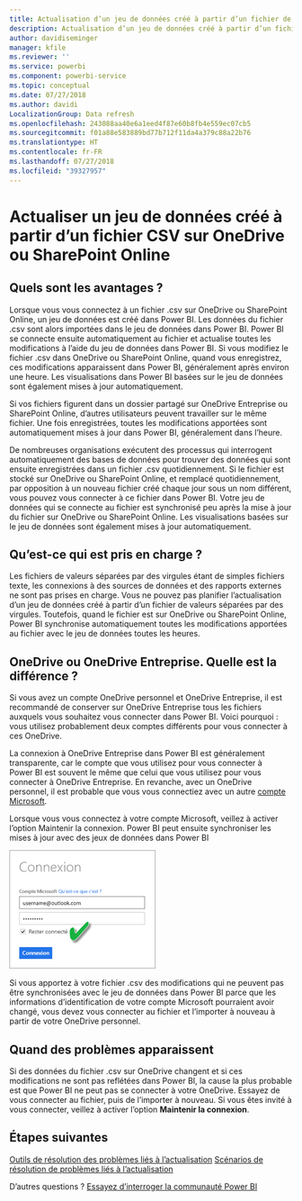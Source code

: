 ```yaml
---
title: Actualisation d’un jeu de données créé à partir d’un fichier de valeurs séparées par des virgules (.csv) sur OneDrive
description: Actualisation d’un jeu de données créé à partir d’un fichier de valeurs séparées par des virgules (.csv) sur OneDrive
author: davidiseminger
manager: kfile
ms.reviewer: ''
ms.service: powerbi
ms.component: powerbi-service
ms.topic: conceptual
ms.date: 07/27/2018
ms.author: davidi
LocalizationGroup: Data refresh
ms.openlocfilehash: 243088aa40e6a1eed4f87e60b8fb4e559ec07cb5
ms.sourcegitcommit: f01a88e583889bd77b712f11da4a379c88a22b76
ms.translationtype: HT
ms.contentlocale: fr-FR
ms.lasthandoff: 07/27/2018
ms.locfileid: "39327957"
---
```

# <a name="refresh-a-dataset-created-from-a-csv-file-on-onedrive-or-sharepoint-online"></a>Actualiser un jeu de données créé à partir d’un fichier CSV sur OneDrive ou SharePoint Online
## <a name="what-are-the-advantages"></a>Quels sont les avantages ?
Lorsque vous vous connectez à un fichier .csv sur OneDrive ou SharePoint Online, un jeu de données est créé dans Power BI. Les données du fichier .csv sont alors importées dans le jeu de données dans Power BI. Power BI se connecte ensuite automatiquement au fichier et actualise toutes les modifications à l’aide du jeu de données dans Power BI. Si vous modifiez le fichier .csv dans OneDrive ou SharePoint Online, quand vous enregistrez, ces modifications apparaissent dans Power BI, généralement après environ une heure. Les visualisations dans Power BI basées sur le jeu de données sont également mises à jour automatiquement.

Si vos fichiers figurent dans un dossier partagé sur OneDrive Entreprise ou SharePoint Online, d’autres utilisateurs peuvent travailler sur le même fichier. Une fois enregistrées, toutes les modifications apportées sont automatiquement mises à jour dans Power BI, généralement dans l’heure.

De nombreuses organisations exécutent des processus qui interrogent automatiquement des bases de données pour trouver des données qui sont ensuite enregistrées dans un fichier .csv quotidiennement. Si le fichier est stocké sur OneDrive ou SharePoint Online, et remplacé quotidiennement, par opposition à un nouveau fichier créé chaque jour sous un nom différent, vous pouvez vous connecter à ce fichier dans Power BI. Votre jeu de données qui se connecte au fichier est synchronisé peu après la mise à jour du fichier sur OneDrive ou SharePoint Online. Les visualisations basées sur le jeu de données sont également mises à jour automatiquement.

## <a name="whats-supported"></a>Qu’est-ce qui est pris en charge ?
Les fichiers de valeurs séparées par des virgules étant de simples fichiers texte, les connexions à des sources de données et des rapports externes ne sont pas prises en charge. Vous ne pouvez pas planifier l’actualisation d’un jeu de données créé à partir d’un fichier de valeurs séparées par des virgules. Toutefois, quand le fichier est sur OneDrive ou SharePoint Online, Power BI synchronise automatiquement toutes les modifications apportées au fichier avec le jeu de données toutes les heures.

## <a name="onedrive-or-onedrive-for-business-whats-the-difference"></a>OneDrive ou OneDrive Entreprise. Quelle est la différence ?
Si vous avez un compte OneDrive personnel et OneDrive Entreprise, il est recommandé de conserver sur OneDrive Entreprise tous les fichiers auxquels vous souhaitez vous connecter dans Power BI. Voici pourquoi : vous utilisez probablement deux comptes différents pour vous connecter à ces OneDrive.

La connexion à OneDrive Entreprise dans Power BI est généralement transparente, car le compte que vous utilisez pour vous connecter à Power BI est souvent le même que celui que vous utilisez pour vous connecter à OneDrive Entreprise. En revanche, avec un OneDrive personnel, il est probable que vous vous connectiez avec un autre [compte Microsoft](https://account.microsoft.com).

Lorsque vous vous connectez à votre compte Microsoft, veillez à activer l’option Maintenir la connexion. Power BI peut ensuite synchroniser les mises à jour avec des jeux de données dans Power BI

![](media/refresh-csv-file-onedrive/refresh_signin_keepmesignedin.png)

Si vous apportez à votre fichier .csv des modifications qui ne peuvent pas être synchronisées avec le jeu de données dans Power BI parce que les informations d’identification de votre compte Microsoft pourraient avoir changé, vous devez vous connecter au fichier et l’importer à nouveau à partir de votre OneDrive personnel.

## <a name="when-things-go-wrong"></a>Quand des problèmes apparaissent
Si des données du fichier .csv sur OneDrive changent et si ces modifications ne sont pas reflétées dans Power BI, la cause la plus probable est que Power BI ne peut pas se connecter à votre OneDrive. Essayez de vous connecter au fichier, puis de l’importer à nouveau. Si vous êtes invité à vous connecter, veillez à activer l’option **Maintenir la connexion**.

## <a name="next-steps"></a>Étapes suivantes
[Outils de résolution des problèmes liés à l’actualisation](service-gateway-onprem-tshoot.md)
[Scénarios de résolution de problèmes liés à l’actualisation](refresh-troubleshooting-refresh-scenarios.md)

D’autres questions ? [Essayez d’interroger la communauté Power BI](https://community.powerbi.com/)

